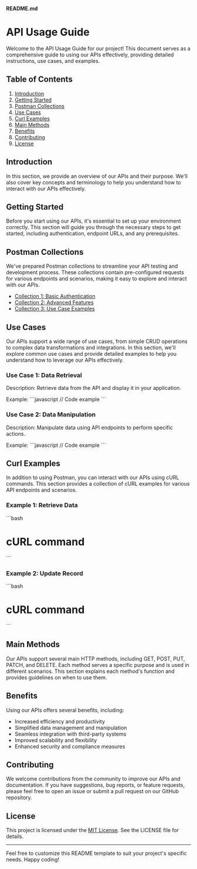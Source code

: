 **README.md**

# API Usage Guide

Welcome to the API Usage Guide for our project! This document serves as a comprehensive guide to using our APIs effectively, providing detailed instructions, use cases, and examples.

## Table of Contents

1. [Introduction](#introduction)
2. [Getting Started](#getting-started)
3. [Postman Collections](#postman-collections)
4. [Use Cases](#use-cases)
5. [Curl Examples](#curl-examples)
6. [Main Methods](#main-methods)
7. [Benefits](#benefits)
8. [Contributing](#contributing)
9. [License](#license)

## Introduction

In this section, we provide an overview of our APIs and their purpose. We'll also cover key concepts and terminology to help you understand how to interact with our APIs effectively.

## Getting Started

Before you start using our APIs, it's essential to set up your environment correctly. This section will guide you through the necessary steps to get started, including authentication, endpoint URLs, and any prerequisites.

## Postman Collections

We've prepared Postman collections to streamline your API testing and development process. These collections contain pre-configured requests for various endpoints and scenarios, making it easy to explore and interact with our APIs.

- [Collection 1: Basic Authentication](link-to-collection-1)
- [Collection 2: Advanced Features](link-to-collection-2)
- [Collection 3: Use Case Examples](link-to-collection-3)

## Use Cases

Our APIs support a wide range of use cases, from simple CRUD operations to complex data transformations and integrations. In this section, we'll explore common use cases and provide detailed examples to help you understand how to leverage our APIs effectively.

### Use Case 1: Data Retrieval

Description: Retrieve data from the API and display it in your application.

Example:
\`\`\`javascript
// Code example
\`\`\`

### Use Case 2: Data Manipulation

Description: Manipulate data using API endpoints to perform specific actions.

Example:
\`\`\`javascript
// Code example
\`\`\`

## Curl Examples

In addition to using Postman, you can interact with our APIs using cURL commands. This section provides a collection of cURL examples for various API endpoints and scenarios.

### Example 1: Retrieve Data

\`\`\`bash
# cURL command
\`\`\`

### Example 2: Update Record

\`\`\`bash
# cURL command
\`\`\`

## Main Methods

Our APIs support several main HTTP methods, including GET, POST, PUT, PATCH, and DELETE. Each method serves a specific purpose and is used in different scenarios. This section explains each method's function and provides guidelines on when to use them.

## Benefits

Using our APIs offers several benefits, including:

- Increased efficiency and productivity
- Simplified data management and manipulation
- Seamless integration with third-party systems
- Improved scalability and flexibility
- Enhanced security and compliance measures

## Contributing

We welcome contributions from the community to improve our APIs and documentation. If you have suggestions, bug reports, or feature requests, please feel free to open an issue or submit a pull request on our GitHub repository.

## License

This project is licensed under the [MIT License](link-to-license). See the LICENSE file for details.

---

Feel free to customize this README template to suit your project's specific needs. Happy coding!
